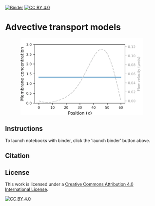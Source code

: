 [![Binder](https://mybinder.org/badge_logo.svg)](https://mybinder.org/v2/gh/tsmbland/Advection_paper/HEAD?filepath=%2FNotebooks%2FINDEX.ipynb)
[![CC BY 4.0][cc-by-shield]][cc-by]

# Advective transport models

<p align="center">
    <img src="animation.gif" width="80%" height="80%"/>
</p>

## Instructions

To launch notebooks with binder, click the 'launch binder' button above.

## Citation

## License

This work is licensed under a
[Creative Commons Attribution 4.0 International License][cc-by].

[![CC BY 4.0][cc-by-image]][cc-by]

[cc-by]: http://creativecommons.org/licenses/by/4.0/
[cc-by-image]: https://i.creativecommons.org/l/by/4.0/88x31.png
[cc-by-shield]: https://img.shields.io/badge/License-CC%20BY%204.0-lightgrey.svg
